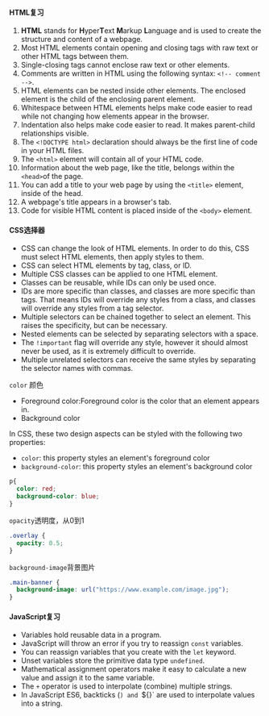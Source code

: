 #### HTML复习

1. **HTML** stands for **H**yper**T**ext **M**arkup **L**anguage and is used to create the structure and content of a webpage.
2. Most HTML elements contain opening and closing tags with raw text or other HTML tags between them.
3. Single-closing tags cannot enclose raw text or other elements.
4. Comments are written in HTML using the following syntax: `<!-- comment -->`.
5. HTML elements can be nested inside other elements. The enclosed element is the child of the enclosing parent element.
6. Whitespace between HTML elements helps make code easier to read while not changing how elements appear in the browser.
7. Indentation also helps make code easier to read. It makes parent-child relationships visible.
8. The `<!DOCTYPE html>` declaration should always be the first line of code in your HTML files.
9. The `<html>` element will contain all of your HTML code.
10. Information about the web page, like the title, belongs within the `<head>`of the page.
11. You can add a title to your web page by using the `<title>` element, inside of the head.
12. A webpage's title appears in a browser's tab.
13. Code for visible HTML content is placed inside of the `<body>` element.

#### CSS选择器

- CSS can change the look of HTML elements. In order to do this, CSS must select HTML elements, then apply styles to them.
- CSS can select HTML elements by tag, class, or ID.
- Multiple CSS classes can be applied to one HTML element.
- Classes can be reusable, while IDs can only be used once.
- IDs are more specific than classes, and classes are more specific than tags. That means IDs will override any styles from a class, and classes will override any styles from a tag selector.
- Multiple selectors can be chained together to select an element. This raises the specificity, but can be necessary.
- Nested elements can be selected by separating selectors with a space.
- The `!important` flag will override any style, however it should almost never be used, as it is extremely difficult to override.
- Multiple unrelated selectors can receive the same styles by separating the selector names with commas.

`color` 颜色

- Foreground color:Foreground color is the color that an element appears in. 
- Background color

In CSS, these two design aspects can be styled with the following two properties:

- `color`: this property styles an element's foreground color
- `background-color`: this property styles an element's background color

```css
p{
  color: red;
  background-color: blue;
}
```
`opacity`透明度，从0到1

```css
.overlay {
  opacity: 0.5;
}
```

`background-image`背景图片

```css
.main-banner {
  background-image: url("https://www.example.com/image.jpg");
}
```

#### JavaScript复习

- Variables hold reusable data in a program.
- JavaScript will throw an error if you try to reassign `const` variables.
- You can reassign variables that you create with the `let` keyword.
- Unset variables store the primitive data type `undefined`.
- Mathematical assignment operators make it easy to calculate a new value and assign it to the same variable.
- The `+` operator is used to interpolate (combine) multiple strings.
- In JavaScript ES6, backticks (`) and `${}` are used to interpolate values into a string.